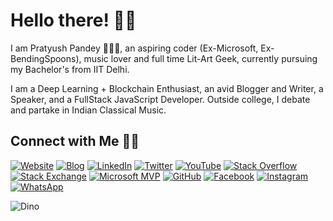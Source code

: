 # Hello there! 👋🏻

I am Pratyush Pandey 🙋🏻‍♂️, an aspiring coder (Ex-Microsoft, Ex-BendingSpoons), music lover and full time Lit-Art Geek, currently pursuing my Bachelor's from IIT Delhi.

I am a Deep Learning + Blockchain Enthusiast, an avid Blogger and Writer, a Speaker, and a FullStack JavaScript Developer. Outside college, I debate and partake in Indian Classical Music.

## Connect with Me 🤝🏻

[![Website](https://raw.githubusercontent.com/Yashpandey4/Yashpandey4/master/soc/ws.svg)](https://Yashpandey4.github.io/) [![Blog](https://raw.githubusercontent.com/Yashpandey4/Yashpandey4/master/soc/bl.svg)](https://Yashpandey4.github.io/blog) [![LinkedIn](https://raw.githubusercontent.com/Yashpandey4/Yashpandey4/master/soc/li.svg)](https://www.linkedin.com/in/pratyushpandey4/) [![Twitter](https://raw.githubusercontent.com/Yashpandey4/Yashpandey4/master/soc/tw.svg)](https://twitter.com/Pratyuush99) [![YouTube](https://raw.githubusercontent.com/Yashpandey4/Yashpandey4/master/soc/yt.svg)](https://www.youtube.com/channel/UClUCI6TLnfHb4aS_QOt6ovg) [![Stack Overflow](https://raw.githubusercontent.com/Yashpandey4/Yashpandey4/master/soc/so.svg)](https://stackoverflow.com/users/11572840/pratyush-pandey) [![Stack Exchange](https://raw.githubusercontent.com/Yashpandey4/Yashpandey4/master/soc/se.svg)](https://stackexchange.com/) [![Microsoft MVP](https://raw.githubusercontent.com/Yashpandey4/Yashpandey4/master/soc/ms.svg)](https://mvp.microsoft.com/en-us/) [![GitHub](https://raw.githubusercontent.com/Yashpandey4/Yashpandey4/master/soc/gh.svg)](https://github.com/Yashpandey4) [![Facebook](https://raw.githubusercontent.com/Yashpandey4/Yashpandey4/master/soc/fb.svg)](https://facebook.com/yashpandey4) [![Instagram](https://raw.githubusercontent.com/Yashpandey4/Yashpandey4/master/soc/ig.svg)](https://www.instagram.com/pratyuush99/) [![WhatsApp](https://raw.githubusercontent.com/Yashpandey4/Yashpandey4/master/soc/wa.svg)](https://wa.me/)

![Dino](https://raw.githubusercontent.com/Yashpandey4/Yashpandey4/master/dino.gif)
